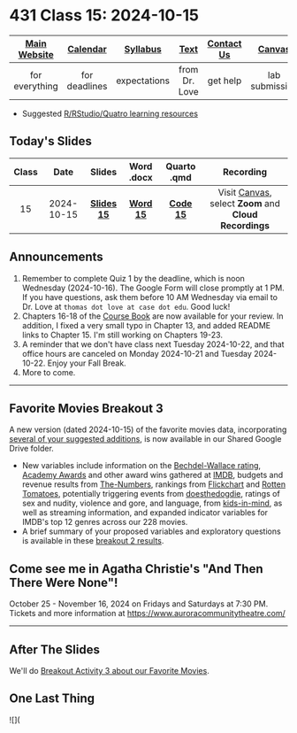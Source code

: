 # 431 Class 15: 2024-10-15

[Main Website](https://thomaselove.github.io/431-2024/) | [Calendar](https://thomaselove.github.io/431-2024/calendar.html) | [Syllabus](https://thomaselove.github.io/431-syllabus-2024/) | [Text](https://thomaselove.github.io/431-book/) | [Contact Us](https://thomaselove.github.io/431-2024/contact.html) | [Canvas](https://canvas.case.edu) | [Data and Code](https://github.com/THOMASELOVE/431-data)
:-----------: | :--------------: | :----------: | :---------: | :-------------: | :-----------: | :------------:
for everything | for deadlines | expectations | from Dr. Love | get help | lab submission | for downloads

- Suggested [R/RStudio/Quatro learning resources](https://thomaselove.github.io/431-2024/resources.html)

## Today's Slides

Class | Date | Slides | Word .docx | Quarto .qmd | Recording
:---: | :--------: | :------: | :------: | :------: | :-------------:
15 | 2024-10-15 | **[Slides 15](https://thomaselove.github.io/431-slides-2024/class15.html)** | **[Word 15](https://thomaselove.github.io/431-slides-2024/class15w.docx)** | **[Code 15](https://github.com/THOMASELOVE/431-slides-2024/blob/main/class15.qmd)** | Visit [Canvas](https://canvas.case.edu/), select **Zoom** and **Cloud Recordings**

## Announcements

1. Remember to complete Quiz 1 by the deadline, which is noon Wednesday (2024-10-16). The Google Form will close promptly at 1 PM. If you have questions, ask them before 10 AM Wednesday via email to Dr. Love at `thomas dot love at case dot edu`. Good luck!
2. Chapters 16-18 of the [Course Book](https://thomaselove.github.io/431-book/) are now available for your review. In addition, I fixed a very small typo in Chapter 13, and added README links to Chapter 15. I'm still working on Chapters 19-23.
3. A reminder that we don't have class next Tuesday 2024-10-22, and that office hours are canceled on Monday 2024-10-21 and Tuesday 2024-10-22. Enjoy your Fall Break.
4. More to come.

---

## Favorite Movies Breakout 3

A new version (dated 2024-10-15) of the favorite movies data, incorporating [several of your suggested additions](https://github.com/THOMASELOVE/431-classes-2024/tree/main/movies#breakout-session-2), is now available in our Shared Google Drive folder.

- New variables include information on the [Bechdel-Wallace rating](https://bechdeltest.com/), [Academy Awards](https://www.oscars.org/) and other award wins gathered at [IMDB](https://www.imdb.com/), budgets and revenue results from [The-Numbers](https://the-numbers.com/), rankings from [Flickchart](https://www.flickchart.com/) and [Rotten Tomatoes](https://www.rottentomatoes.com/), potentially triggering events from [doesthedogdie](https://www.doesthedogdie.com/), ratings of sex and nudity, violence and gore, and language, from [kids-in-mind](https://kids-in-mind.com/), as well as streaming information, and expanded indicator variables for IMDB's top 12 genres across our 228 movies.
- A brief summary of your proposed variables and exploratory questions is available in these [breakout 2 results](https://github.com/THOMASELOVE/431-classes-2024/blob/main/movies/breakout2_results.md). 

## Come see me in Agatha Christie's "And Then There Were None"!

October 25 - November 16, 2024 on Fridays and Saturdays at 7:30 PM. Tickets and more information at <https://www.auroracommunitytheatre.com/> 

---

## After The Slides

We'll do [Breakout Activity 3 about our Favorite Movies](https://github.com/THOMASELOVE/431-classes-2024/blob/main/movies/breakout3.md).

## One Last Thing

![](

